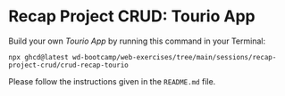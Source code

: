 # Recap Project CRUD: Tourio App

Build your own _Tourio App_ by running this command in your Terminal:

```
npx ghcd@latest wd-bootcamp/web-exercises/tree/main/sessions/recap-project-crud/crud-recap-tourio
```

Please follow the instructions given in the `README.md` file.
